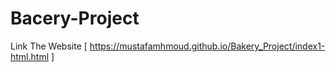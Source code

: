 # Bacery-Project

Link The Website [ https://mustafamhmoud.github.io/Bakery_Project/index1-html.html ]
